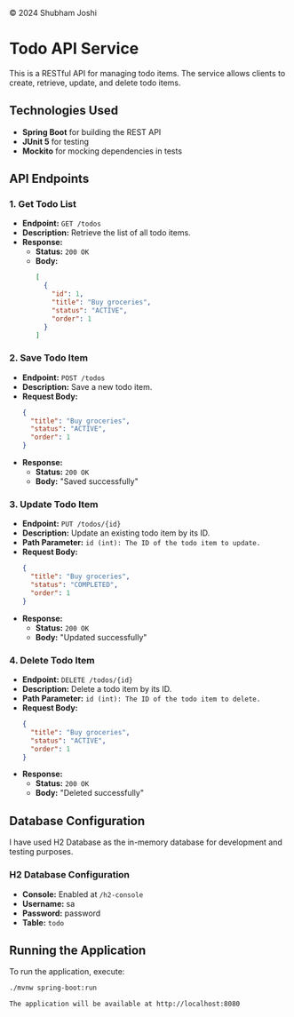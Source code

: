 
© 2024 Shubham Joshi

# Todo API Service

This is a RESTful API for managing todo items. The service allows clients to create, retrieve, update, and delete todo items.

## Technologies Used
- **Spring Boot** for building the REST API
- **JUnit 5** for testing
- **Mockito** for mocking dependencies in tests

## API Endpoints

### 1. Get Todo List

- **Endpoint:** `GET /todos`
- **Description:** Retrieve the list of all todo items.
- **Response:**
    - **Status:** `200 OK`
    - **Body:**
      ```json
      [
        {
          "id": 1,
          "title": "Buy groceries",
          "status": "ACTIVE",
          "order": 1
        }
      ]
      ```

### 2. Save Todo Item

- **Endpoint:** `POST /todos`
- **Description:** Save a new todo item.
- **Request Body:**
  ```json
  {
    "title": "Buy groceries",
    "status": "ACTIVE",
    "order": 1
  }
- **Response:**
  - **Status:** `200 OK`
  - **Body:** "Saved successfully"

### 3. Update Todo Item

- **Endpoint:** `PUT /todos/{id}`
- **Description:**  Update an existing todo item by its ID.
- **Path Parameter:** `id (int): The ID of the todo item to update.`
- **Request Body:**
  ```json
  {
    "title": "Buy groceries",
    "status": "COMPLETED",
    "order": 1
  }
- **Response:**
    - **Status:** `200 OK`
    - **Body:** "Updated successfully"
### 4. Delete Todo Item

- **Endpoint:** `DELETE /todos/{id}`
- **Description:**  Delete a todo item by its ID.
- **Path Parameter:** `id (int): The ID of the todo item to delete.`
- **Request Body:**
  ```json
  {
    "title": "Buy groceries",
    "status": "ACTIVE",
    "order": 1
  }
- **Response:**
    - **Status:** `200 OK`
    - **Body:** "Deleted successfully"
## Database Configuration

I have used H2 Database as the in-memory database for development and testing purposes.

### H2 Database Configuration

- **Console:** Enabled at `/h2-console`
- **Username:** sa
- **Password:** password
- **Table:** `todo`


## Running the Application

To run the application, execute:
```sh
./mvnw spring-boot:run

The application will be available at http://localhost:8080
